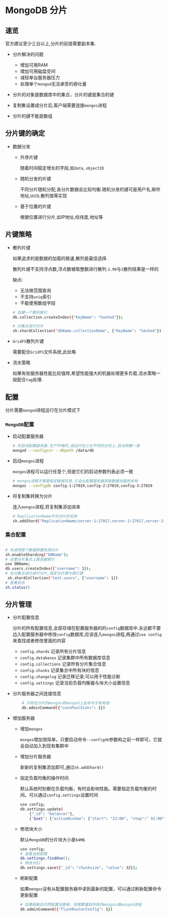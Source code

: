 # MongoDB 分片

## 速览

官方建议至少三台以上,分片的前提需要副本集.

- 分片解决的问题
    - 增加可用RAM
    - 增加可用磁盘空间
    - 减轻单台服务器压力
    - 处理单个`mongod`无法承受的吞吐量

- 分片的对象是数据库中的集合，分片的键是集合的键

- 复制集设置成分片后,客户端需要连接`mongos`进程

- 分片的键不能是数组

## 分片键的确定

- 数据分发

   - 升序片键
     
     随着时间稳定增长的字段,如`data`, `objectID`

   - 随机分发的片键

      不同分片随机分配,各分片数据会比较均衡.随机分发的键可是用户名,邮件地址,`UUID`,散列值等实现

    - 基于位置的片键

      根据位置进行分片,如IP地址,经纬度,地址等

## 片键策略

- 散列片键
  
   如果追求的是数据的加载的极速,散列是最佳选择.

   散列片键不支持浮点数,浮点数被取整数进行散列.`1.99`与`1`散列结果是一样的
   
   缺点: 
   
   - 无法做范围查询
   - 不支持`uniq`索引
   - 不能使用数组字段

   ```bash
   # 创建一个散列索引
   db.collection.createIndex({"KeyName": "hashed"});

   # 对集合进行分片
   sh.shardCollection("dbName.collectionName", {"KeyName": "hashed"})
   ```

- `GridFS`散列片键

    需要配合`GridFS`文件系统,此处略

- 流水策略

    如果有些服务器性能比较强悍,希望性能强大的机器处理更多负载.流水策略一般配合`tag`处理.


## 配置

分片需要`mongod`进程运行在分片模式下

### `MongoDB`配置

- 启动配置服务器

    ```bash
    # 先启动配置服务器.生产环境时,就运行在三台不同的主机上,启动参数一致
    mongod --configsvr --dbpath /data/db
    ```
- 启动`mongos`进程

    `mongos`进程可以运行任意个,但是它们的启动参数列表必须一致

    ```bash
    # mongos进程不需要指定数据目录,它会从配置服务器获取数据加载到本地
    mongos --configdb config-1:27019,config-2:27019,config-3:27019
    ```

- 将复制集转换为分片

    连入`mongos`进程,将复制集添加进来

    ```bash
    # ReplicationName作为分片的名称
    sh.addShard("ReplicationName/server-1:27017,server-2:27017,server-3:27017");
    ```

### 集合配置

```bash

# 先说明那个数据库要启用分片
sh.enableSharding("DBName");
# 在要分片集合上面创建索引
use DBName;
db.users.createIndex({"username": 1});
# 在对集合进行进行分片,指定分片键为索引键
 sh.shardCollection("test.users", {"username": 1})
# 查看状态
sh.status()
```

## 分片管理

- 分片配置信息

    分片的所有配置信息,全部存储在配置服务器的的`config`数据库中.永远都不要边入配置服务器中修改`config`数据库,应该连入`mongos`进程,再通过`use config`来查找或者修改里面的内容

    - `config.shards` 记录所有分片信息
    - `config.databases` 记录集群中所有数据库信息
    - `config.collections` 记录所有分片集合信息
    - `config.chunks` 记录集合中所有块的信息
    - `config.changelog` 记录迁移记录,可以用于性能诊断
    - `config.settings` 记录当前负载均衡器与块大小设置信息

- 分片服务器之间连接信息

    ```bash
        # 只有在分片的mongos和mongod上此命令才有有效
        db.adminCommand({"connPoolStats": 1})
    ```
- 增加服务器

    - 增加`mongos`
      
      `mongos`增加很简单，只要启动命令`--configdb`参数和之前一样即可，它就会自动加入到现有集群中

    - 增加分片服务器

        新新的复制集添加即可,通过`sh.addShard()`

    - 指定负载均衡的操作时间
     
      默认系统时刻都在负载均衡，有时会影响性能。需要指定负载均衡的时间。可以通过`config.settings`设置时间
      
      ```bash
      use config;
      db.settings.update(
          {"_id": "balancer"}, 
          {"$set": {"activeWindow": {"start": "23:00", "stop":" 01:00"}}}, true)
      ```

    - 修改块大小

      默认`MongoDB`的分片块大小是`64MB`.

      ```bash
      use config;
      # 查看当前配置
      db.settings.findOne();
      # 修改为32
      db.settings.save({"_id": "chunksize", "value": 32});
      ```

    - 刷新配置
     
      如果`mongos`没有从配置服务器中读到最新的配置，可以通过刷新配置命令更新配置

      ```bash
      # 如果刷新后仍然配置没更新，则需要重启所有的mongos或mongod进程
      db.adminCommand({"flushRouterConfig": 1})
      ```